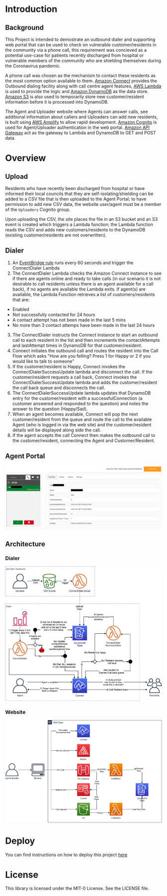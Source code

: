 # Introduction
## Background
This Project is intended to demostrate an outbound dialer and supporting web portal that can be used to check on vulnerable customer/residents in the community via a phone call, this requirement was concieved as a potential use-case for patients recently discharged from hospital or vulnerable members of the community who are shielding themselves during the Coronavirus pandemic.

A phone call was chosen as the mechanism to contact these residents as the most common option available to them. [Amazon Connect](https://aws.amazon.com/connect/) provides the Outbound dialing facility along with call centre agent features, [AWS Lambda](https://aws.amazon.com/lambda/) is used to provide the logic and [Amazon DynamoDB](https://aws.amazon.com/dynamodb/) as the data store. [Amazon S3](https://aws.amazon.com/s3/) is also used to temporarily store new customer/resident information before it is processed into DynamoDB.

The Agent and Uploader website where Agents can answer calls, see additional information about callers and Uploaders can add new residents, is built using [AWS Amplify](https://aws.amazon.com/amplify/) to allow rapid development.  [Amazon Cognito](https://aws.amazon.com/cognito/) is used for Agent/Uploader authentication in the web portal.  [Amazon API Gateway](https://aws.amazon.com/api-gateway/) act as the gateway to Lambda and DynamoDB to GET and POST data.

# Overview
## Upload
Residents who have recently been discharged from hospital or have informed their local councils that they are self-isolating/shielding can be added to a CSV file that is then uploaded to the Agent Portal; to have permission to add new CSV data, the website user/agent must be a member of the `Uploaders` Cognito group. 

Upon uploading the CSV, the site places the file in an S3 bucket and an S3 event is created which triggers a Lambda function; the Lambda function reads the CSV and adds new customers/residents to the DynamoDB (existing customer/residents are not overwritten).

## Dialer 
1. An [EventBridge rule](https://docs.aws.amazon.com/eventbridge/latest/userguide/create-eventbridge-scheduled-rule.html) runs every 60 seconds and trigger the ConnectDialer Lambda
2. The ConnectDialer Lambda checks the Amazon Connect instance to see if there are agents online and ready to take calls (in our scenario it is not desirable to call residents unless there is an agent available for a call back), if no agents are available the Lambda exits. If agent(s) are available, the Lambda Function retrieves a list of customers/residents that are:
* Enabled
* Not successfully contacted for 24 hours
* A contact attempt has not been made in the last 5 mins
* No more than 3 contact attemps have been made in the last 24 hours
3. The ConnectDialer instructs the Connect instance to start an outbound call to each resident in the list and then increments the contactAttempts and lastAttempt times in DynamoDB for that customer/resident.
4. Connect initiates the outbound call and routes the resident into the Call Flow which asks "How are you felling? Press 1 for Happy or 2 if you would like to talk to someone"
5. If the customer/resident is Happy, Connect invokes the ConnectDialerSuccessUpdate lambda and disconnect the call.  If the customer/resident requests a call back, Connect invokes the ConnectDialerSuccessUpdate lambda and adds the customer/resident the call back queue and disconnects the call.
6. The ConnectDialerSuccessUpdate lambda updates that DynamoDB entry for the customer/resident with a successfulConnection (a customer answered and responded to the question) and notes the answer to the question (Happy/Sad).
7. When an agent becomes available, Connect will pop the next customer/resident from the queue and route the call to the available Agent (who is logged in via the web site) and the customer/resident details will be displayed along side the call. 
8. If the agent accepts the call Connect then makes the outbound call to the customer/resident, connecting the Agent and Customer/Resident.

## Agent Portal
![alt text](/diagrams/portal_incoming.png)

## Architecture
### Dialer
![alt text](/diagrams/dialer_architecture.png)

### Website
![alt text](/diagrams/website_architecture.png)

# Deploy
You can find instructions on how to deploy this project [here](/DEPLOY.md)

# License

This library is licensed under the MIT-0 License. See the LICENSE file.

